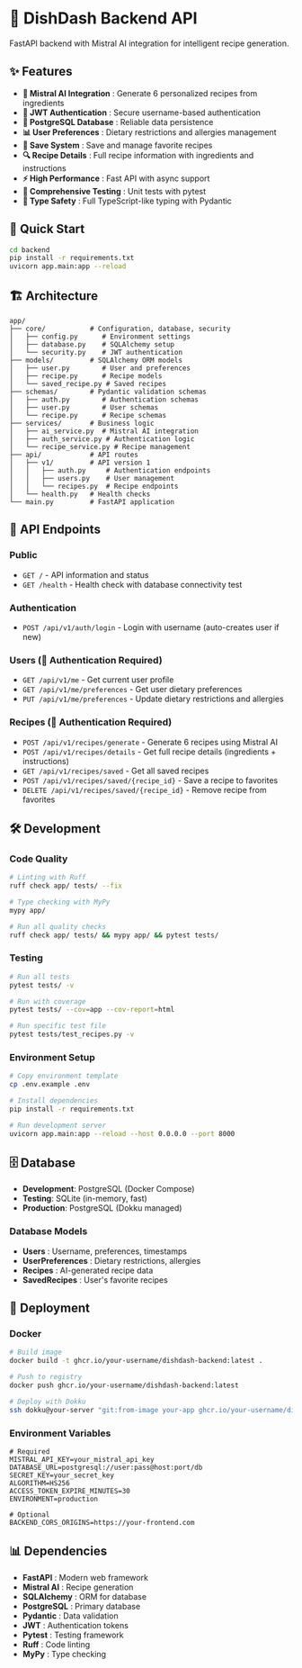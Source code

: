 # 🍳 DishDash Backend API

FastAPI backend with Mistral AI integration for intelligent recipe generation.

## ✨ Features

- **🤖 Mistral AI Integration** : Generate 6 personalized recipes from ingredients
- **🔐 JWT Authentication** : Secure username-based authentication
- **💾 PostgreSQL Database** : Reliable data persistence
- **📊 User Preferences** : Dietary restrictions and allergies management
- **💾 Save System** : Save and manage favorite recipes
- **🔍 Recipe Details** : Full recipe information with ingredients and instructions
- **⚡ High Performance** : Fast API with async support
- **🧪 Comprehensive Testing** : Unit tests with pytest
- **📝 Type Safety** : Full TypeScript-like typing with Pydantic

## 🚀 Quick Start

```bash
cd backend
pip install -r requirements.txt
uvicorn app.main:app --reload
```

## 🏗️ Architecture

```
app/
├── core/           # Configuration, database, security
│   ├── config.py      # Environment settings
│   ├── database.py    # SQLAlchemy setup
│   └── security.py    # JWT authentication
├── models/         # SQLAlchemy ORM models
│   ├── user.py        # User and preferences
│   ├── recipe.py      # Recipe models
│   └── saved_recipe.py # Saved recipes
├── schemas/        # Pydantic validation schemas
│   ├── auth.py        # Authentication schemas
│   ├── user.py        # User schemas
│   └── recipe.py      # Recipe schemas
├── services/       # Business logic
│   ├── ai_service.py  # Mistral AI integration
│   ├── auth_service.py # Authentication logic
│   └── recipe_service.py # Recipe management
├── api/            # API routes
│   ├── v1/         # API version 1
│   │   ├── auth.py     # Authentication endpoints
│   │   ├── users.py    # User management
│   │   └── recipes.py  # Recipe endpoints
│   └── health.py   # Health checks
└── main.py         # FastAPI application
```

## 📡 API Endpoints

### Public
- `GET /` - API information and status
- `GET /health` - Health check with database connectivity test

### Authentication
- `POST /api/v1/auth/login` - Login with username (auto-creates user if new)

### Users (🔐 Authentication Required)
- `GET /api/v1/me` - Get current user profile
- `GET /api/v1/me/preferences` - Get user dietary preferences
- `PUT /api/v1/me/preferences` - Update dietary restrictions and allergies

### Recipes (🔐 Authentication Required)
- `POST /api/v1/recipes/generate` - Generate 6 recipes using Mistral AI
- `POST /api/v1/recipes/details` - Get full recipe details (ingredients + instructions)
- `GET /api/v1/recipes/saved` - Get all saved recipes
- `POST /api/v1/recipes/saved/{recipe_id}` - Save a recipe to favorites
- `DELETE /api/v1/recipes/saved/{recipe_id}` - Remove recipe from favorites

## 🛠️ Development

### Code Quality
```bash
# Linting with Ruff
ruff check app/ tests/ --fix

# Type checking with MyPy
mypy app/

# Run all quality checks
ruff check app/ tests/ && mypy app/ && pytest tests/
```

### Testing
```bash
# Run all tests
pytest tests/ -v

# Run with coverage
pytest tests/ --cov=app --cov-report=html

# Run specific test file
pytest tests/test_recipes.py -v
```

### Environment Setup
```bash
# Copy environment template
cp .env.example .env

# Install dependencies
pip install -r requirements.txt

# Run development server
uvicorn app.main:app --reload --host 0.0.0.0 --port 8000
```

## 🗄️ Database

- **Development**: PostgreSQL (Docker Compose)
- **Testing**: SQLite (in-memory, fast)
- **Production**: PostgreSQL (Dokku managed)

### Database Models
- **Users** : Username, preferences, timestamps
- **UserPreferences** : Dietary restrictions, allergies
- **Recipes** : AI-generated recipe data
- **SavedRecipes** : User's favorite recipes

## 🚀 Deployment

### Docker
```bash
# Build image
docker build -t ghcr.io/your-username/dishdash-backend:latest .

# Push to registry
docker push ghcr.io/your-username/dishdash-backend:latest

# Deploy with Dokku
ssh dokku@your-server "git:from-image your-app ghcr.io/your-username/dishdash-backend:latest"
```

### Environment Variables
```env
# Required
MISTRAL_API_KEY=your_mistral_api_key
DATABASE_URL=postgresql://user:pass@host:port/db
SECRET_KEY=your_secret_key
ALGORITHM=HS256
ACCESS_TOKEN_EXPIRE_MINUTES=30
ENVIRONMENT=production

# Optional
BACKEND_CORS_ORIGINS=https://your-frontend.com
```

## 📊 Dependencies

- **FastAPI** : Modern web framework
- **Mistral AI** : Recipe generation
- **SQLAlchemy** : ORM for database
- **PostgreSQL** : Primary database
- **Pydantic** : Data validation
- **JWT** : Authentication tokens
- **Pytest** : Testing framework
- **Ruff** : Code linting
- **MyPy** : Type checking
